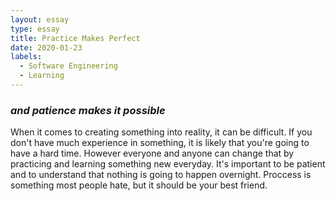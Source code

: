 ```yaml
---
layout: essay
type: essay
title: Practice Makes Perfect
date: 2020-01-23
labels:
  - Software Engineering
  - Learning
---
```

### *and patience makes it possible*
When it comes to creating something into reality, it can be difficult. If you don't have much experience in something, it is likely that you're going to have a hard time. However everyone and anyone can change that by practicing and learning something new everyday. It's important to be patient and to understand that nothing is going to happen overnight. Proccess is something most people hate, but it should be your best friend. 
